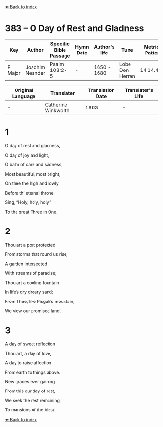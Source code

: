 [⬅️ Back to index](../README.md)

# 383 – O Day of Rest and Gladness

Key | Author   | Specific Bible Passage     |Hymn Date |Author's life |Tune |Metrical Pattern   |Composer/Source                                                                                        
-- | --------- | ---------------------------|----------|--------------|-----|-------------------|-------------   
F Major  | Joachim Neander      | Psalm 103:2-5 | -  | 1650 - 1680 | Lobe Den Herren | 14.14.4.7.8 | Chorale Book for England, 1863 

Original Language | Translater | Translation Date   | Translater's Life     
----------------- | --------- | --------------------|-------------   
\-  | Catherine Winkworth      | 1863 | -  | 1827 - 1878 



# 1

O day of rest and gladness,

O day of joy and light,

O balm of care and sadness,

Most beautiful, most bright,

On thee the high and lowly

Before th’ eternal throne

Sing, “Holy, holy, holy,”

To the great Three in One.



# 2

Thou art a port protected

From storms that round us rise;

A garden intersected

With streams of paradise;

Thou art a cooling fountain

In life’s dry dreary sand;

From Thee, like Pisgah’s mountain,

We view our promised land.



# 3

A day of sweet reflection

Thou art, a day of love,

A day to raise affection

From earth to things above.

New graces ever gaining

From this our day of rest,

We seek the rest remaining

To mansions of the blest.

[⬅️ Back to index](../README.md)
